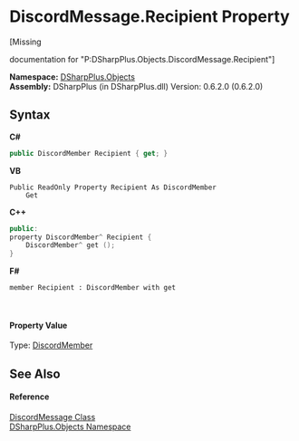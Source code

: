 # DiscordMessage.Recipient Property 
 

\[Missing <summary> documentation for "P:DSharpPlus.Objects.DiscordMessage.Recipient"\]

**Namespace:**&nbsp;<a href="b70db947-75ff-488f-5245-350c6ca1e522">DSharpPlus.Objects</a><br />**Assembly:**&nbsp;DSharpPlus (in DSharpPlus.dll) Version: 0.6.2.0 (0.6.2.0)

## Syntax

**C#**<br />
``` C#
public DiscordMember Recipient { get; }
```

**VB**<br />
``` VB
Public ReadOnly Property Recipient As DiscordMember
	Get
```

**C++**<br />
``` C++
public:
property DiscordMember^ Recipient {
	DiscordMember^ get ();
}
```

**F#**<br />
``` F#
member Recipient : DiscordMember with get

```

<br />

#### Property Value
Type: <a href="5cf74e63-4004-3836-5a0d-910485913b65">DiscordMember</a>

## See Also


#### Reference
<a href="624f2cf1-a9bc-96bc-c884-33ba518d0b5d">DiscordMessage Class</a><br /><a href="b70db947-75ff-488f-5245-350c6ca1e522">DSharpPlus.Objects Namespace</a><br />